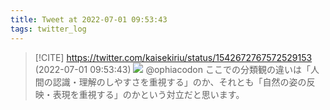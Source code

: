 ```yaml
---
title: Tweet at 2022-07-01 09:53:43
tags: twitter_log
---
```


> [!CITE] https://twitter.com/kaisekiriu/status/1542672767572529153 (2022-07-01 09:53:43)
> ![](https://twitter.com/kaisekiriu/status/1542672767572529153)
> @ophiacodon ここでの分類観の違いは「人間の認識・理解のしやすさを重視する」のか、それとも「自然の姿の反映・表現を重視する」のかという対立だと思います。
